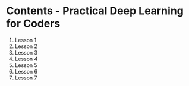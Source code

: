 # Contents - Practical Deep Learning for Coders
1. Lesson 1
2. Lesson 2
3. Lesson 3
4. Lesson 4
5. Lesson 5
6. Lesson 6
7. Lesson 7
